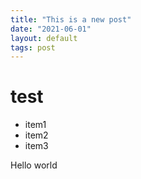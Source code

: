 ```yaml
---
title: "This is a new post"
date: "2021-06-01"
layout: default
tags: post
---
```


# test #

- item1
- item2
- item3

Hello world

